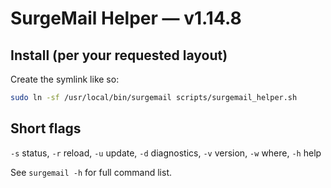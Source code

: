
# SurgeMail Helper — v1.14.8

## Install (per your requested layout)
Create the symlink like so:
```bash
sudo ln -sf /usr/local/bin/surgemail scripts/surgemail_helper.sh
```

## Short flags
`-s` status, `-r` reload, `-u` update, `-d` diagnostics, `-v` version, `-w` where, `-h` help

See `surgemail -h` for full command list.
